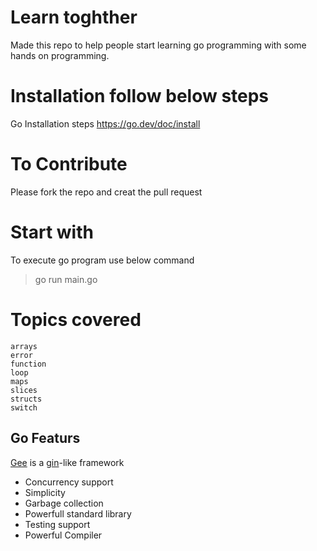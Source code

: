 # Learn toghther
Made this repo to help people start learning go programming with some hands on programming. 

# Installation follow below steps
Go Installation steps https://go.dev/doc/install


# To Contribute
Please fork the repo and creat the pull request 


# Start with 
To execute go program use below command 
>go run main.go


# Topics covered 

```
arrays
error
function
loop
maps
slices
structs
switch
```


## Go Featurs
[Gee](https://geektutu.com/post/gee.html) is a [gin](https://github.com/gin-gonic/gin)-like framework

- Concurrency support
- Simplicity
- Garbage collection
- Powerfull standard library
- Testing support
- Powerful Compiler